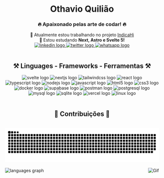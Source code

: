 <h1 align="center">
    Othavio Quilião
</h1>

<h3 align="center">🔥 Apaixonado pelas arte de codar! 🔥</h3>

<div align="center">
    🔭 Atualmente estou trabalhando no projeto <a href="https://github.com/othavioquiliao/IndicaHi">IndicaHi</a><br/>
    🌱 Estou estudando <strong>Next, Astro e Svelte 5!</strong>
</div>

<div align="center">
    <a href="https://www.linkedin.com/in/othavioquiliao/" target="_blank">
        <img src="https://raw.githubusercontent.com/maurodesouza/profile-readme-generator/master/src/assets/icons/social/linkedin/default.svg" width="52" height="40" alt="linkedin logo" />
    </a>
    <a href="https://x.com/QuiliaoDev" target="_blank">
        <img src="https://raw.githubusercontent.com/maurodesouza/profile-readme-generator/master/src/assets/icons/social/twitter/default.svg" width="52" height="40" alt="twitter logo" />
    </a>
    <a href="https://wa.me/5551996474579?text=Oi%2C%20eu%20vi%20seu%20perfil%20do%20LinkedIn%2C%20tudo%20bem%3F" target="_blank">
        <img src="https://raw.githubusercontent.com/maurodesouza/profile-readme-generator/master/src/assets/icons/social/whatsapp/default.svg" width="52" height="40" alt="whatsapp logo" />
    </a>
</div>

<br/>

<h2 align="center">⚒️ Linguages - Frameworks - Ferramentas ⚒️</h2>
<div align="center">
    <img src="https://skillicons.dev/icons?i=svelte" height="40" alt="svelte logo" />
    <img src="https://skillicons.dev/icons?i=nextjs" height="40" alt="nextjs logo" />
    <img src="https://skillicons.dev/icons?i=tailwind" height="40" alt="tailwindcss logo" />
    <img src="https://skillicons.dev/icons?i=react" height="40" alt="react logo" />
    <img src="https://skillicons.dev/icons?i=ts" height="40" alt="typescript logo" />
    <img src="https://skillicons.dev/icons?i=nodejs" height="40" alt="nodejs logo" />
    <img src="https://skillicons.dev/icons?i=js" height="40" alt="javascript logo" />
    <img src="https://skillicons.dev/icons?i=html" height="40" alt="html5 logo" />
    <img src="https://skillicons.dev/icons?i=css" height="40" alt="css3 logo" />
</div>
<div align="center">
    <img src="https://skillicons.dev/icons?i=docker" height="40" alt="docker logo" />
    <img src="https://skillicons.dev/icons?i=supabase" height="40" alt="supabase logo" />
    <img src="https://skillicons.dev/icons?i=postman" height="40" alt="postman logo" />
    <img src="https://skillicons.dev/icons?i=postgres" height="40" alt="postgresql logo" />
    <img src="https://skillicons.dev/icons?i=mysql" height="40" alt="mysql logo" />
    <img src="https://skillicons.dev/icons?i=sqlite" height="40" alt="sqlite logo" />
    <img src="https://skillicons.dev/icons?i=vercel" height="40" alt="vercel logo" />
    <img src="https://skillicons.dev/icons?i=linux" height="40" alt="linux logo" />
</div>

<br/>

<div align="center">
    <h2>🐍 Contribuições 🐍</h2>
    <br/>
    <img alt="Cobra comendo minhas contribuiçao" src="https://raw.githubusercontent.com/salesp07/salesp07/output/github-contribution-grid-snake.svg" />
</div>

<br/>

<div align="right">
    <img align="right" height="180" src="https://media1.tenor.com/m/IErQHBRt6GIAAAAd/leonardo-dicaprio.gif" alt="Gif" />
</div>

<div align="left">
    <img src="https://github-readme-stats.vercel.app/api/top-langs?username=othavioquiliao&locale=pt-br&hide_title=true&layout=compact&card_width=320&langs_count=6&theme=tokyonight&hide_border=true" height="180" alt="languages graph" />
</div>
